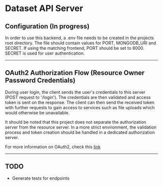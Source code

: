 # Dataset API Server

## Configuration (In progress)

 In order to use this backend, a .env file needs to be created in the projects root directory. The file should contain values for PORT, MONGODB_URI and SECRET. If using the matching frontend, PORT should be set to 8000. SECRET is used for user authentication.

***

## OAuth2 Authorization Flow (Resource Owner Password Credentials)

 During user login, the client sends the user's credentials to this server (POST request to '/login'). The credentials are then validated and access token is sent on the response. The client can then send the received token with further requests to gain access to services such as file uploads which would otherwise be unavailable.

 It should be noted that this project does not separate the authorization server from the resource server. In a more strict environment, the validation process and token creation should be handled in a dedicated authorization server.

 For more information on OAuth2, check this [link](https://oauth.net/2/)

***

## TODO 

* Generate tests for endpoints